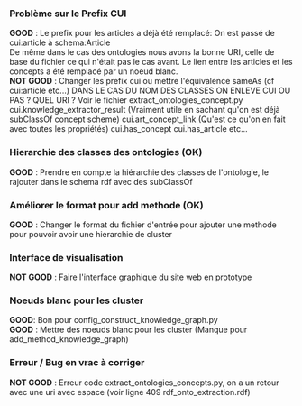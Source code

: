 ### Problème sur le Prefix CUI
**GOOD** : Le prefix pour les articles a déjà été remplacé: On est passé de cui:article à schema:Article  
De même dans le cas des ontologies nous avons la bonne URI, celle de base du fichier ce qui n'était pas le cas avant. Le lien entre les articles et les concepts a été remplacé par un noeud blanc.  
**NOT GOOD** : Changer les prefix cui ou mettre l'équivalence sameAs (cf cui:article etc...)
DANS LE CAS DU NOM DES CLASSES ON ENLEVE CUI OU PAS ? QUEL URI ?
Voir le fichier extract_ontologies_concept.py
cui.knowledge_extractor_result (Vraiment utile en sachant qu'on est déjà subClassOf concept scheme)
cui.art_concept_link (Qu'est ce qu'on en fait avec toutes les propriétés)
cui.has_concept
cui.has_article etc...

### Hierarchie des classes des ontologies (OK)
**GOOD** : Prendre en compte la hiérarchie des classes de l'ontologie, le rajouter dans le schema rdf avec des subClassOf  

### Améliorer le format pour add methode (OK)
**GOOD** : Changer le format du fichier d'entrée pour ajouter une methode pour pouvoir avoir
une hierarchie de cluster  

### Interface de visualisation

**NOT GOOD** : Faire l'interface graphique du site web en prototype

### Noeuds blanc pour les cluster
**GOOD**: Bon pour config_construct_knowledge_graph.py  
**GOOD** : Mettre des noeuds blanc pour les cluster (Manque pour add_method_knowledge_graph)

### Erreur / Bug en vrac à corriger
**NOT GOOD** : Erreur code extract_ontologies_concepts.py, on a un retour avec une uri avec espace (voir ligne 409 rdf_onto_extraction.rdf)
